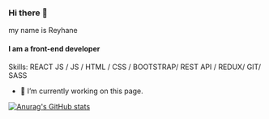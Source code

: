 ### Hi there 👋

my name is Reyhane 
#### I am a front-end developer



Skills:  REACT JS / JS / HTML / CSS / BOOTSTRAP/ REST API / REDUX/ GIT/ SASS

- 🔭 I’m currently working on this page. 

[![Anurag's GitHub stats](https://github-readme-stats.vercel.app/api?username=Reyhane)](https://github.com/anuraghazra/github-readme-stats)




